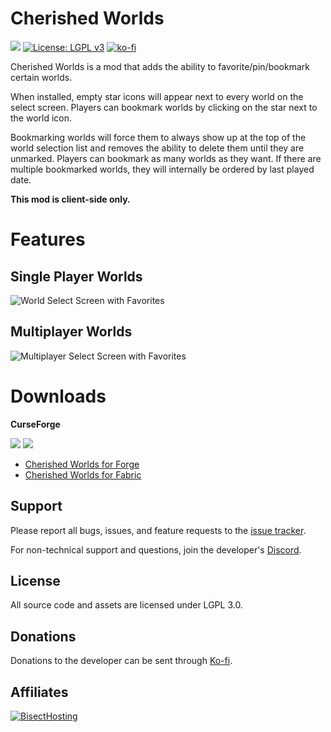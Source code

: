 # Cherished Worlds 
[![](http://cf.way2muchnoise.eu/versions/cherished-worlds.svg)](https://www.curseforge.com/minecraft/mc-mods/cherished-worlds)
[![License: LGPL v3](https://img.shields.io/badge/License-LGPL%20v3-blue.svg?&style=flat-square)](https://www.gnu.org/licenses/lgpl-3.0)
[![ko-fi](https://img.shields.io/badge/Support%20Me-Ko--fi-%23FF5E5B?style=flat-square)](https://ko-fi.com/C0C1NL4O)

Cherished Worlds is a mod that adds the ability to favorite/pin/bookmark certain worlds.

When installed, empty star icons will appear next to every world on the select screen. Players can bookmark worlds by
clicking on the star next to the world icon.

Bookmarking worlds will force them to always show up at the top of the world selection list and removes the ability to
delete them until they are unmarked. Players can bookmark as many worlds as they want. If there are multiple bookmarked
worlds, they will internally be ordered by last played date.

**This mod is client-side only.**

# Features

## Single Player Worlds

![World Select Screen with Favorites](https://i.ibb.co/23MxVBp/selectworld.png)



## Multiplayer Worlds

![Multiplayer Select Screen with Favorites](https://i.ibb.co/C6Qjwp9/selectserver.png)

# Downloads

**CurseForge**

[![](http://cf.way2muchnoise.eu/short_cherished-worlds_downloads%20on%20Forge.svg)](https://www.curseforge.com/minecraft/mc-mods/cherished-worlds/files) [![](http://cf.way2muchnoise.eu/short_cherished-worlds-fabric_downloads%20on%20Fabric.svg)](https://www.curseforge.com/minecraft/mc-mods/cherished-worlds-fabric/files)
- [Cherished Worlds for Forge](https://www.curseforge.com/minecraft/mc-mods/cherished-worlds/files)
- [Cherished Worlds for Fabric](https://www.curseforge.com/minecraft/mc-mods/cherished-worlds-fabric/files)

## Support

Please report all bugs, issues, and feature requests to the [issue tracker](https://github.com/TheIllusiveC4/CherishedWorlds/issues).

For non-technical support and questions, join the developer's [Discord](https://discord.gg/JWgrdwt).

## License

All source code and assets are licensed under LGPL 3.0.

## Donations

Donations to the developer can be sent through [Ko-fi](https://ko-fi.com/C0C1NL4O).

## Affiliates

[![BisectHosting](https://i.ibb.co/1G4QPdc/bh-illusive.png)](https://bisecthosting.com/illusive)
